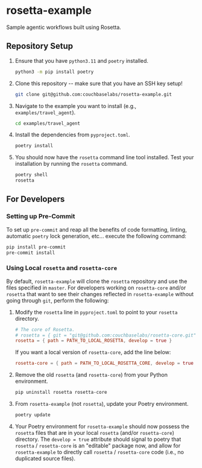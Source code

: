 # rosetta-example

Sample agentic workflows built using Rosetta.

## Repository Setup

1. Ensure that you have `python3.11` and `poetry` installed.
   ```bash
   python3 -m pip install poetry
   ```
2. Clone this repository -- make sure that you have an SSH key setup!
   ```bash
   git clone git@github.com:couchbaselabs/rosetta-example.git
   ```
3. Navigate to the example you want to install (e.g., `examples/travel_agent`).
   ```bash
   cd examples/travel_agent
   ```
4. Install the dependencies from `pyproject.toml`.
   ```bash
   poetry install
   ```
5. You should now have the `rosetta` command line tool installed.
   Test your installation by running the `rosetta` command.
   ```bash
   poetry shell
   rosetta
   ```

## For Developers

### Setting up Pre-Commit

To set up `pre-commit` and reap all the benefits of code formatting, linting, automatic `poetry` lock generation, etc...
execute the following command:

```bash
pip install pre-commit
pre-commit install
```

### Using Local `rosetta` and `rosetta-core`

By default, `rosetta-example` will clone the `rosetta` repository and use the files specified in `master`.
For developers working on `rosetta-core` and/or `rosetta` that want to see their changes reflected in `rosetta-example`
without going through `git`, perform the following:

1. Modify the `rosetta` line in `pyproject.toml` to point to your `rosetta` directory.
   ```toml
   # The core of Rosetta.
   # rosetta = { git = "git@github.com:couchbaselabs/rosetta-core.git" }
   rosetta = { path = PATH_TO_LOCAL_ROSETTA, develop = true }
   ```
   If you want a local version of `rosetta-core`, add the line below:
   ```toml
   rosetta-core = { path = PATH_TO_LOCAL_ROSETTA_CORE, develop = true }
   ```
2. Remove the old `rosetta` (and `rosetta-core`) from your Python environment.
   ```bash
   pip uninstall rosetta rosetta-core
   ```
3. From `rosetta-example` (not `rosetta`), update your Poetry environment.
   ```bash
   poetry update
   ```
4. Your Poetry environment for `rosetta-example` should now possess the `rosetta` files that are in your local
   `rosetta` (and/or `rosetta-core`) directory.
   The `develop = true` attribute should signal to poetry that `rosetta` / `rosetta-core` is an "editable" package now,
   and allow for `rosetta-example` to directly call `rosetta` / `rosetta-core` code (i.e., no duplicated source files).
